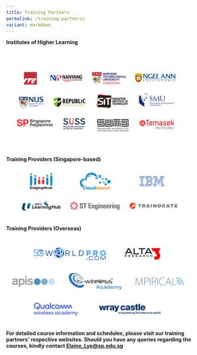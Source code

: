 ```yaml
---
title: Training Partners
permalink: /training-partners/
variant: markdown
---
```

**Institutes of Higher Learning**
![Alt text for image on Isomer site](/images/AICAC.png)

**Training Providers (Singapore-based)**
![](/images/banners-and-logos/Tpcac%20Members%20Logos/TPCAC%204-S.png)
**Training Providers (Overseas)**
![Overseas Training Providers Logos](/images/banners-and-logos/Tpcac%20Members%20Logos/overseas%20training%20providers_consolidated_19apr2023.jpg)


**For detailed course information and schedules, please visit our training partners' respective websites. 
Should you have any queries regarding the courses, kindly contact Elaine_Lye@sp.edu.sg**